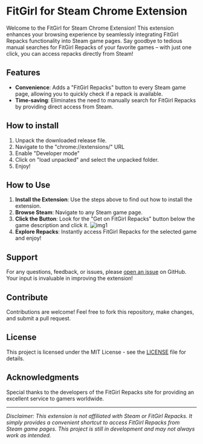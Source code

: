 # FitGirl for Steam Chrome Extension

Welcome to the FitGirl for Steam Chrome Extension! This extension enhances your browsing experience by seamlessly integrating FitGirl Repacks functionality into Steam game pages. Say goodbye to tedious manual searches for FitGirl Repacks of your favorite games – with just one click, you can access repacks directly from Steam!

## Features

- **Convenience**: Adds a "FitGirl Repacks" button to every Steam game page, allowing you to quickly check if a repack is available.
- **Time-saving**: Eliminates the need to manually search for FitGirl Repacks by providing direct access from Steam.

## How to install

1. Unpack the downloaded release file.
2. Navigate to the "chrome://extensions/" URL
3. Enable "Developer mode"
4. Click on "load unpacked" and select the unpacked folder.
5. Enjoy!

## How to Use

1. **Install the Extension**: Use the steps above to find out how to install the extension.
1. **Browse Steam**: Navigate to any Steam game page.
2. **Click the Button**: Look for the "Get on FitGirl Repacks" button below the game description and click it.
![img1](https://github.com/blazturk/fitgirl-for-steam/assets/160140523/73000994-decb-4452-a514-aebf2bcf9b3b)
3. **Explore Repacks**: Instantly access FitGirl Repacks for the selected game and enjoy!

## Support

For any questions, feedback, or issues, please [open an issue](https://github.com/blazturk/steam-to-fitgirl-button/issues) on GitHub. Your input is invaluable in improving the extension!

## Contribute

Contributions are welcome! Feel free to fork this repository, make changes, and submit a pull request.

## License

This project is licensed under the MIT License - see the [LICENSE](LICENSE) file for details.

## Acknowledgments

Special thanks to the developers of the FitGirl Repacks site for providing an excellent service to gamers worldwide.

---

*Disclaimer: This extension is not affiliated with Steam or FitGirl Repacks. It simply provides a convenient shortcut to access FitGirl Repacks from Steam game pages. This project is still in development and may not always work as intended.*

